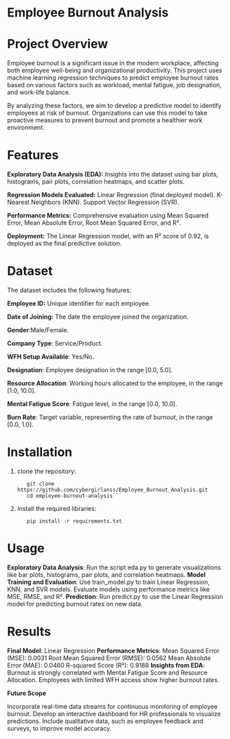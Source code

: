 # Employee Burnout Analysis

# Project Overview

Employee burnout is a significant issue in the modern workplace, affecting both employee well-being and organizational productivity. This project uses machine learning regression techniques to predict employee burnout rates based on various factors such as workload, mental fatigue, job designation, and work-life balance.

By analyzing these factors, we aim to develop a predictive model to identify employees at risk of burnout. Organizations can use this model to take proactive measures to prevent burnout and promote a healthier work environment.

# Features

**Exploratory Data Analysis (EDA):**
Insights into the dataset using bar plots, histograms, pair plots, correlation heatmaps, and scatter plots.

**Regression Models Evaluated:**
Linear Regression (final deployed model).
K-Nearest Neighbors (KNN).
Support Vector Regression (SVR).

**Performance Metrics:**
Comprehensive evaluation using Mean Squared Error, Mean Absolute Error, Root Mean Squared Error, and R².

**Deployment:**
The Linear Regression model, with an R² score of 0.92, is deployed as the final predictive solution.

# Dataset

The dataset includes the following features:

**Employee ID:** Unique identifier for each employee.

**Date of Joining:** The date the employee joined the organization.

**Gender**:Male/Female.

**Company Type**: Service/Product.

**WFH Setup Available**: Yes/No.

**Designation**: Employee designation in the range [0.0, 5.0].

**Resource Allocation**: Working hours allocated to the employee, in the range [1.0, 10.0].

**Mental Fatigue Score**: Fatigue level, in the range [0.0, 10.0].

**Burn Rate**: Target variable, representing the rate of burnout, in the range [0.0, 1.0].

# Installation
1. clone the repository:
   ```
      git clone https://github.com/cybergirlanss/Employee_Burnout_Analysis.git
      cd employee-burnout-analysis```
2. Install the required libraries:
   ```
      pip install -r requirements.txt
    ```

 # Usage

**Exploratory Data Analysis**:
Run the script eda.py to generate visualizations like bar plots, histograms, pair plots, and correlation heatmaps.
**Model Training and Evaluation**:
Use train_model.py to train Linear Regression, KNN, and SVR models.
Evaluate models using performance metrics like MSE, RMSE, and R².
**Prediction**:
Run predict.py to use the Linear Regression model for predicting burnout rates on new data.

# Results

**Final Model**: Linear Regression
**Performance Metrics**:
Mean Squared Error (MSE): 0.0031
Root Mean Squared Error (RMSE): 0.0562
Mean Absolute Error (MAE): 0.0460
R-squared Score (R²): 0.9188
**Insights from EDA**:
Burnout is strongly correlated with Mental Fatigue Score and Resource Allocation.
Employees with limited WFH access show higher burnout rates.

**Future Scope**

Incorporate real-time data streams for continuous monitoring of employee burnout.
Develop an interactive dashboard for HR professionals to visualize predictions.
Include qualitative data, such as employee feedback and surveys, to improve model accuracy.


